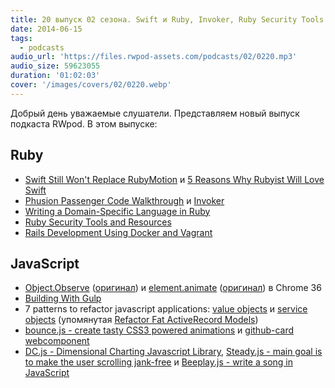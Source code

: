 ```yaml
---
title: 20 выпуск 02 сезона. Swift и Ruby, Invoker, Ruby Security Tools and Resources, Object.Observe и element.animate, DC.js, Beeplay.js и прочее
date: 2014-06-15
tags:
  - podcasts
audio_url: 'https://files.rwpod-assets.com/podcasts/02/0220.mp3'
audio_size: 59623055
duration: '01:02:03'
cover: '/images/covers/02/0220.webp'
---
```


Добрый день уважаемые слушатели. Представляем новый выпуск подкаста RWpod. В этом выпуске:

## Ruby

- [Swift Still Won't Replace RubyMotion](http://blog.motioninmotion.tv/swift-still-won-t-replace-rubymotion) и [5 Reasons Why Rubyist Will Love Swift](http://littlelines.com/blog/2014/06/11/why-rubyist-will-love-swift/)
- [Phusion Passenger Code Walkthrough](http://vimeo.com/phusionnl/review/98027409/03ba678684) и [Invoker](http://invoker.codemancers.com/)
- [Writing a Domain-Specific Language in Ruby](http://robots.thoughtbot.com/writing-a-domain-specific-language-in-ruby)
- [Ruby Security Tools and Resources](https://hakiri.io/blog/ruby-security-tools-and-resources)
- [Rails Development Using Docker and Vagrant](https://blog.abevoelker.com/rails-development-using-docker-and-vagrant/)

## JavaScript

- [Object.Observe](http://habrahabr.ru/post/225065/) ([оригинал](http://www.html5rocks.com/en/tutorials/es7/observe/)) и [element.animate](http://habrahabr.ru/post/226169/) ([оригинал](http://updates.html5rocks.com/2014/05/Web-Animations---element-animate-is-now-in-Chrome-36)) в Chrome 36
- [Building With Gulp](http://www.smashingmagazine.com/2014/06/11/building-with-gulp/)
- 7 patterns to refactor javascript applications: [value objects](http://journal.crushlovely.com/post/88286828068/7-patterns-to-refactor-javascript-applications-value) и [service objects](http://journal.crushlovely.com/post/88286835473/7-patterns-to-refactor-javascript-applications-service) (упомянутая [Refactor Fat ActiveRecord Models](http://blog.codeclimate.com/blog/2012/10/17/7-ways-to-decompose-fat-activerecord-models/))
- [bounce.js - create tasty CSS3 powered animations](http://bouncejs.com/) и [github-card webcomponent](http://pazguille.github.io/github-card/)
- [DC.js - Dimensional Charting Javascript Library](http://dc-js.github.io/dc.js/), [Steady.js - main goal is to make the user scrolling jank-free](http://lafikl.github.io/steady.js/) и [Beeplay.js - write a song in JavaScript](http://watilde.github.io/beeplay/)
